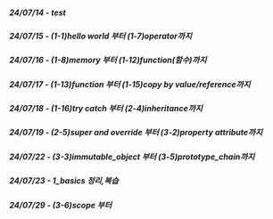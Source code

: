 ##### 24/07/14 - test

##### 24/07/15 - (1-1)hello world 부터 (1-7)operator까지 

##### 24/07/16 - (1-8)memory 부터 (1-12)function(함수)까지

##### 24/07/17 - (1-13)function 부터 (1-15)copy by value/reference까지

##### 24/07/18 - (1-16)try catch 부터 (2-4)inheritance까지

##### 24/07/19 - (2-5)super and override 부터 (3-2)property attribute까지

##### 24/07/22 - (3-3)immutable_object 부터 (3-5)prototype_chain까지

##### 24/07/23 - 1_basics 정리,복습

##### 24/07/29 - (3-6)scope 부터 